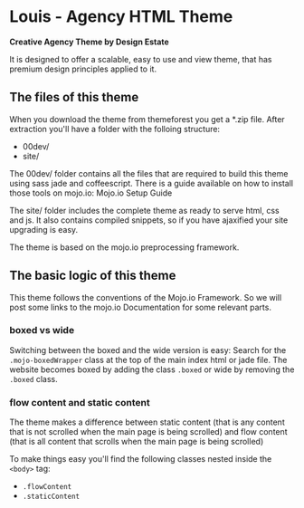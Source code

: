# Louis - Agency HTML Theme
**Creative Agency Theme by Design Estate**

It is designed to offer a scalable, easy to use and view theme, that has premium design principles applied to it.


## The files of this theme

When you download the theme from themeforest you get a *.zip file. After extraction you'll have a folder with the folloing structure:

* 00dev/
* site/

The 00dev/ folder contains all the files that are required
to build this theme using sass jade and coffeescript.
There is a guide available on how to install those tools on mojo.io: Mojo.io Setup Guide

The site/ folder includes the complete theme as ready to serve html, css and js.
It also contains compiled snippets, so if you have ajaxified your site upgrading is easy.


The theme is based on the mojo.io preprocessing framework.

## The basic logic of this theme

This theme follows the conventions of the Mojo.io Framework.
So we will post some links to the mojo.io Documentation for some relevant parts.

### **boxed** vs **wide**
Switching between the boxed and the wide version is easy:
Search for the `.mojo-boxedWrapper` class at the top of the main index html or jade file.
The website becomes boxed by adding the class `.boxed` or wide by removing the `.boxed` class.

### **flow content** and **static content**
The theme makes a difference between static content
(that is any content that is not scrolled when the main page is being scrolled)
and flow content
(that is all content that scrolls when the main page is being scrolled)

To make things easy you'll find the following classes nested inside the `<body>` tag:

* `.flowContent`
* `.staticContent`